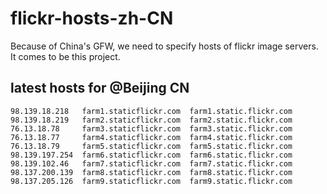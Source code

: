# flickr-hosts-zh-CN

Because of China's GFW, we need to specify hosts of flickr image servers. It comes to be this project.


## latest hosts for @Beijing CN

	98.139.18.218	farm1.staticflickr.com	farm1.static.flickr.com
	98.139.18.219	farm2.staticflickr.com	farm2.static.flickr.com
	76.13.18.78		farm3.staticflickr.com	farm3.static.flickr.com
	76.13.18.77		farm4.staticflickr.com	farm4.static.flickr.com
	76.13.18.79		farm5.staticflickr.com	farm5.static.flickr.com
	98.139.197.254	farm6.staticflickr.com	farm6.static.flickr.com
	98.139.102.46	farm7.staticflickr.com	farm7.static.flickr.com
	98.137.200.139	farm8.staticflickr.com	farm8.static.flickr.com
	98.137.205.126	farm9.staticflickr.com	farm9.static.flickr.com
